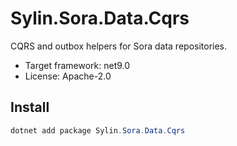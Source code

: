 # Sylin.Sora.Data.Cqrs

CQRS and outbox helpers for Sora data repositories.

- Target framework: net9.0
- License: Apache-2.0

## Install

```powershell
dotnet add package Sylin.Sora.Data.Cqrs
```

